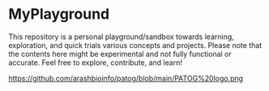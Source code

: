 # MyPlayground
This repository is a personal playground/sandbox towards learning, exploration, and quick trials various concepts and projects. Please note that the contents here might be experimental and not fully functional or accurate. Feel free to explore, contribute, and learn!

https://github.com/arashbioinfo/patog/blob/main/PATOG%20logo.png